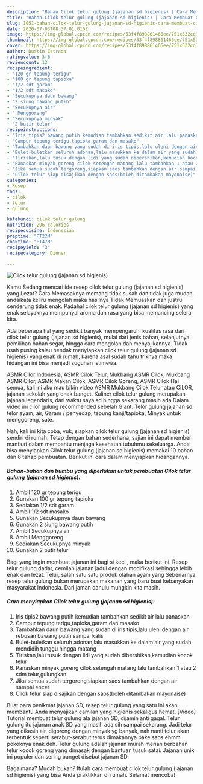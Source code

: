 ```yaml
---
description: "Bahan Cilok telur gulung (jajanan sd higienis) | Cara Membuat Cilok telur gulung (jajanan sd higienis) Yang Enak dan Simpel"
title: "Bahan Cilok telur gulung (jajanan sd higienis) | Cara Membuat Cilok telur gulung (jajanan sd higienis) Yang Enak dan Simpel"
slug: 1051-bahan-cilok-telur-gulung-jajanan-sd-higienis-cara-membuat-cilok-telur-gulung-jajanan-sd-higienis-yang-enak-dan-simpel
date: 2020-07-03T08:37:01.016Z
image: https://img-global.cpcdn.com/recipes/53f4f898861466ee/751x532cq70/cilok-telur-gulung-jajanan-sd-higienis-foto-resep-utama.jpg
thumbnail: https://img-global.cpcdn.com/recipes/53f4f898861466ee/751x532cq70/cilok-telur-gulung-jajanan-sd-higienis-foto-resep-utama.jpg
cover: https://img-global.cpcdn.com/recipes/53f4f898861466ee/751x532cq70/cilok-telur-gulung-jajanan-sd-higienis-foto-resep-utama.jpg
author: Dustin Estrada
ratingvalue: 3.6
reviewcount: 13
recipeingredient:
- "120 gr tepung terigu"
- "100 gr tepung tapioka"
- "1/2 sdt garam"
- "1/2 sdt masako"
- "Secukupnya daun bawang"
- "2 siung bawang putih"
- "Secukupnya air"
- " Menggoreng"
- "Secukupnya minyak"
- "2 butir telur"
recipeinstructions:
- "Iris tipis2 bawang putih kemudian tambahkan sedikit air lalu panaskan"
- "Campur tepung terigu,tapioka,garam,dan masako"
- "Tambahkan daun bawang yang sudah di iris tipis,lalu uleni dengan air rebusan bawang putih sampai kalis"
- "Bulet-buletkan seluruh adonan,lalu masukkan ke dalam air yang sudah mendidih tunggu hingga matang"
- "Tiriskan,lalu tusuk dengan lidi yang sudah dibershikan,kemudian kocok telur"
- "Panaskan minyak,goreng cilok setengah matang lalu tambahkan 1 atau 2 sdm telur,gulungkan"
- "Jika semua sudah tergoreng,siapkan saos tambahkan dengan air sampai encer"
- "Cilok telur siap disajikan dengan saos(boleh ditambakan mayonaise)"
categories:
- Resep
tags:
- cilok
- telur
- gulung

katakunci: cilok telur gulung 
nutrition: 296 calories
recipecuisine: Indonesian
preptime: "PT22M"
cooktime: "PT47M"
recipeyield: "3"
recipecategory: Dinner

---
```



![Cilok telur gulung (jajanan sd higienis)](https://img-global.cpcdn.com/recipes/53f4f898861466ee/751x532cq70/cilok-telur-gulung-jajanan-sd-higienis-foto-resep-utama.jpg)

Kamu Sedang mencari ide resep cilok telur gulung (jajanan sd higienis) yang Lezat? Cara Memasaknya memang tidak susah dan tidak juga mudah. andaikata keliru mengolah maka hasilnya Tidak Memuaskan dan justru cenderung tidak enak. Padahal cilok telur gulung (jajanan sd higienis) yang enak selayaknya mempunyai aroma dan rasa yang bisa memancing selera kita.

Ada beberapa hal yang sedikit banyak mempengaruhi kualitas rasa dari cilok telur gulung (jajanan sd higienis), mulai dari jenis bahan, selanjutnya pemilihan bahan segar, hingga cara mengolah dan menyajikannya. Tidak usah pusing kalau hendak menyiapkan cilok telur gulung (jajanan sd higienis) yang enak di rumah, karena asal sudah tahu triknya maka hidangan ini bisa menjadi suguhan istimewa.

ASMR Cilor Indonesia, ASMR Cilok Telur, Mukbang ASMR Cilok, Mukbang ASMR Cilor, ASMR Makan Cilok, ASMR Cilok Goreng, ASMR Cilok Hai semua, kali ini aku mau bikin video ASMR Mukbang Cilok Telur atau CILOR, jajanan sekolah yang enak banget. Kuliner cilok telur gulung merupakan jajanan legendaris, dari waktu saya sd hingga sekarang masih ada Dalam video ini cilor gulung recommended sebelah Giant. Telor gulung jajanan sd. telor ayam, air, Garam / penyedap, tepung kanji/tapioka, Minyak untuk menggoreng, sate.


Nah, kali ini kita coba, yuk, siapkan cilok telur gulung (jajanan sd higienis) sendiri di rumah. Tetap dengan bahan sederhana, sajian ini dapat memberi manfaat dalam membantu menjaga kesehatan tubuhmu sekeluarga. Anda bisa menyiapkan Cilok telur gulung (jajanan sd higienis) memakai 10 bahan dan 8 tahap pembuatan. Berikut ini cara dalam menyiapkan hidangannya.

<!--inarticleads1-->

##### Bahan-bahan dan bumbu yang diperlukan untuk pembuatan Cilok telur gulung (jajanan sd higienis):

1. Ambil 120 gr tepung terigu
1. Gunakan 100 gr tepung tapioka
1. Sediakan 1/2 sdt garam
1. Ambil 1/2 sdt masako
1. Gunakan Secukupnya daun bawang
1. Gunakan 2 siung bawang putih
1. Ambil Secukupnya air
1. Ambil  Menggoreng
1. Sediakan Secukupnya minyak
1. Gunakan 2 butir telur


Bagi yang ingin membuat jajanan ini bagi si kecil, maka berikut ini. Resep telur gulung dadar, cemilan jajanan jadul dengan modifikasi sehingga lebih enak dan lezat. Telur, salah satu satu produk olahan ayam yang Sebenarnya resep telur gulung bukan merupakan makanan yang baru buat kebanyakan masyarakat Indonesia. Dari jaman dahulu mungkin kita masih. 

<!--inarticleads2-->

##### Cara menyiapkan Cilok telur gulung (jajanan sd higienis):

1. Iris tipis2 bawang putih kemudian tambahkan sedikit air lalu panaskan
1. Campur tepung terigu,tapioka,garam,dan masako
1. Tambahkan daun bawang yang sudah di iris tipis,lalu uleni dengan air rebusan bawang putih sampai kalis
1. Bulet-buletkan seluruh adonan,lalu masukkan ke dalam air yang sudah mendidih tunggu hingga matang
1. Tiriskan,lalu tusuk dengan lidi yang sudah dibershikan,kemudian kocok telur
1. Panaskan minyak,goreng cilok setengah matang lalu tambahkan 1 atau 2 sdm telur,gulungkan
1. Jika semua sudah tergoreng,siapkan saos tambahkan dengan air sampai encer
1. Cilok telur siap disajikan dengan saos(boleh ditambakan mayonaise)


Buat para penikmat jajanan SD, resep telur gulung yang satu ini akan membantu Anda menyajikan camilan yang higienis sekaligus hemat. [Video] Tutorial membuat telur gulung ala jajanan SD, dijamin anti gagal. Telur gulung itu jajanan anak SD yang masih ada sih sampai sekarang. Jadi telur yang dikasih air, digoreng dengan minyak yg banyak, nah nanti telur akan terbentuk seperti serabut-serabut terus dimakannya pake saos.ehmm pokoknya enak deh. Telur gulung adalah jajanan murah meriah berbahan telur kocok goreng yang dimasak dengan bantuan tusuk satai. Jajanan unik ini populer dan sering banget disebut jajanan SD. 

Bagaimana? Mudah bukan? Itulah cara membuat cilok telur gulung (jajanan sd higienis) yang bisa Anda praktikkan di rumah. Selamat mencoba!
